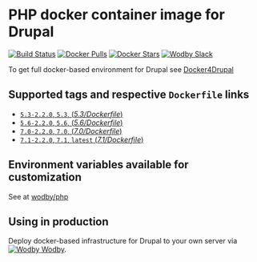 # PHP docker container image for Drupal

[![Build Status](https://travis-ci.org/wodby/drupal-php.svg?branch=master)](https://travis-ci.org/wodby/drupal-php)
[![Docker Pulls](https://img.shields.io/docker/pulls/wodby/drupal-php.svg)](https://hub.docker.com/r/wodby/drupal-php)
[![Docker Stars](https://img.shields.io/docker/stars/wodby/drupal-php.svg)](https://hub.docker.com/r/wodby/drupal-php)
[![Wodby Slack](http://slack.wodby.com/badge.svg)](http://slack.wodby.com)

To get full docker-based environment for Drupal see [Docker4Drupal](http://docker4drupal.org)

## Supported tags and respective `Dockerfile` links

- [`5.3-2.2.0`, `5.3`, (*5.3/Dockerfile*)](https://github.com/wodby/drupal-php/tree/master/5.3/Dockerfile)
- [`5.6-2.2.0`, `5.6`, (*5.6/Dockerfile*)](https://github.com/wodby/drupal-php/tree/master/5.6/Dockerfile)
- [`7.0-2.2.0`, `7.0`, (*7.0/Dockerfile*)](https://github.com/wodby/drupal-php/tree/master/7.0/Dockerfile)
- [`7.1-2.2.0`, `7.1`, `latest` (*7.1/Dockerfile*)](https://github.com/wodby/drupal-php/tree/master/7.1/Dockerfile)

## Environment variables available for customization

See at [wodby/php](https://github.com/wodby/php)

## Using in production

Deploy docker-based infrastructure for Drupal to your own server via [![Wodby](https://www.google.com/s2/favicons?domain=wodby.com) Wodby](https://wodby.com).
